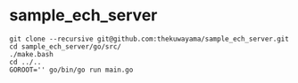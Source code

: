 # sample_ech_server

```
git clone --recursive git@github.com:thekuwayama/sample_ech_server.git
cd sample_ech_server/go/src/
./make.bash
cd ../..
GOROOT='' go/bin/go run main.go
```
